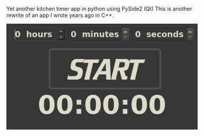 Yet another kitchen timer app in python using PySide2 (Qt)
This is another rewrite of an app I wrote years ago in C++.

![timer screenshot](assets/kitchen-timer-QtPy-screenshot.png)